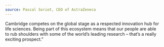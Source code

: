 ```yaml
---
source: Pascal Soriot, CEO of AstraZeneca
---
```

Cambridge competes on the global stage as a respected innovation hub for life sciences. Being part of this ecosystem means that our people are able to rub shoulders with some of the world’s leading research – that’s a really exciting prospect.”